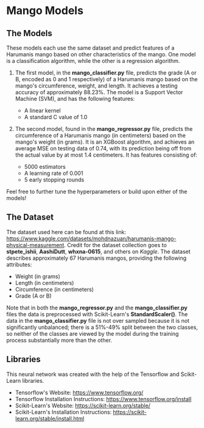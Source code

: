 # Mango Models

## The Models
These models each use the same dataset and predict features of a Harumanis mango based on other characteristics of the mango. One model is a classification algorithm, while the other is a regression algorithm.

1. The first model, in the **mango_classifier.py** file, predicts the grade (A or B, encoded as 0 and 1 respectively) of a Harumanis mango based on the mango's circumference, weight, and length. It achieves a testing accuracy of approximately 88.23%. The model is a Support Vector Machine (SVM), and has the following features:
    - A linear kernel
    - A standard C value of 1.0

2. The second model, found in the  **mango_regressor.py** file, predicts the circumference of a Harumanis mango (in centimeters) based on the mango's weight (in grams). It is an XGBoost algorithm, and achieves an average MSE on testing data of 0.74, with its prediction being off from the actual value by at most 1.4 centimeters. It has features consisting of:
    - 5000 estimators
    - A learning rate of 0.001
    - 5 early stopping rounds

Feel free to further tune the hyperparameters or build upon either of the models!

## The Dataset
The dataset used here can be found at this link: https://www.kaggle.com/datasets/mohdnazuan/harumanis-mango-physical-measurement. Credit for the dataset collection goes to **stpete_ishii**, **AashiDutt**, **whxna-0615**, and others on *Kaggle*. The dataset describes approximately 67 Harumanis mangos, providing the following attributes:

- Weight (in grams)
- Length (in centimeters)
- Circumference (in centimeters)
- Grade (A or B)

Note that in both the **mango_regressor.py** and the **mango_classifier.py** files the data is preprocessed with Scikit-Learn's **StandardScaler()**. The data in the **mango_classifier.py** file is not over sampled because it is not significantly unbalanced; there is a 51%-49% split between the two classes, so neither of the classes are viewed by the model during the training process substantially more than the other.

## Libraries
This neural network was created with the help of the Tensorflow and Scikit-Learn libraries.
- Tensorflow's Website: https://www.tensorflow.org/
- Tensorflow Installation Instructions: https://www.tensorflow.org/install
- Scikit-Learn's Website: https://scikit-learn.org/stable/
- Scikit-Learn's Installation Instructions: https://scikit-learn.org/stable/install.html
